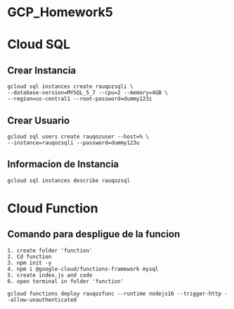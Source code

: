 # GCP_Homework5

# Cloud SQL

## Crear Instancia
    gcloud sql instances create rauqozsqli \
    --database-version=MYSQL_5_7 --cpu=2 --memory=4GB \
    --region=us-central1 --root-password=dummy123i

## Crear Usuario
    gcloud sql users create rauqozuser --host=% \
    --instance=rauqozsqli --password=dummy123u

## Informacion de Instancia
    gcloud sql instances describe rauqozsql

# Cloud Function
## Comando para despligue de la funcion

    1. create folder 'function'
    2. Cd function
    3. npm init -y
    4. npm i @google-cloud/functions-framework mysql
    5. create index.js and code
    6. open terminal in folder 'function'

    gcloud functions deploy rauqozfunc --runtime nodejs16 --trigger-http --allow-unauthenticated

